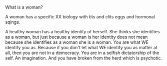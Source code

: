 What is a woman?

A woman has a specific XX biology with tits and clits eggs and hormonal sqings.

A healthy woman has a healthy identity of herself. She thinks she identifies as a woman, but just because a woman is her identity does not mean because she identifies as a woman she is a woman. You are what WE identify you as. Because if you don't let what WE identify you as matter at all, then you are not in a democracy. You are in a selfish dictatorship of the self. An imagination. And you have broken from the herd which is psychotic.